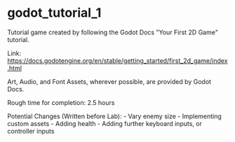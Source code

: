 # godot_tutorial_1

Tutorial game created by following the Godot Docs "Your First 2D Game" tutorial.

Link: https://docs.godotengine.org/en/stable/getting_started/first_2d_game/index.html

Art, Audio, and Font Assets, wherever possible, are provided by Godot Docs.

Rough time for completion: 2.5 hours

Potential Changes (Written before Lab):
    - Vary enemy size
    - Implementing custom assets
    - Adding health
    - Adding further keyboard inputs, or controller inputs